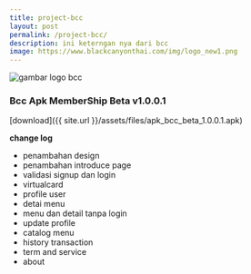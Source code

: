 ```yaml
---
title: project-bcc
layout: post
permalink: /project-bcc/
description: ini keterngan nya dari bcc
image: https://www.blackcanyonthai.com/img/logo_new1.png
---
```


![gambar logo bcc](https://www.blackcanyonthai.com/img/logo_new1.png)

### Bcc Apk MemberShip Beta v1.0.0.1  
[download]({{ site.url }}/assets/files/apk_bcc_beta_1.0.0.1.apk)

**change log**  
- penambahan design
- penambahan introduce page
- validasi signup dan login
- virtualcard
- profile user
- detai menu
- menu dan detail tanpa login
- update profile
- catalog menu
- history transaction
- term and service
- about
